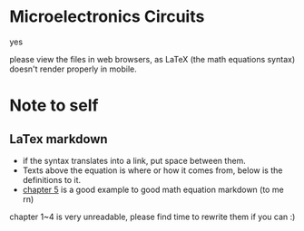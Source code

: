 # Microelectronics Circuits
yes

please view the files in web browsers, as LaTeX (the math equations syntax) doesn't render properly in mobile.

# Note to self
## LaTex markdown
- if the syntax translates into a link, put space between them.
- Texts above the equation is where or how it comes from, below is the definitions to it.
- [chapter 5](05-MOSFET.md) is a good example to good math equation markdown (to me rn)

chapter 1~4 is very unreadable, please find time to rewrite them if you can :)